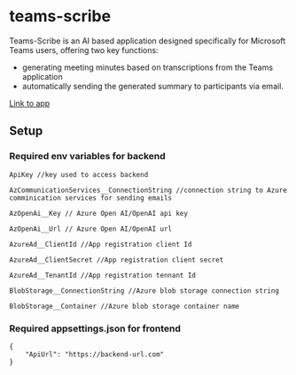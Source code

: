 # teams-scribe

Teams-Scribe is an AI based application designed specifically for Microsoft Teams users, offering two key functions: 
- generating meeting minutes based on transcriptions from the Teams application
- automatically sending the generated summary to participants via email.

[Link to app](https://gray-pebble-0fa116603.4.azurestaticapps.net/)
## Setup

### Required env variables for backend
```
ApiKey //key used to access backend

AzCommunicationServices__ConnectionString //connection string to Azure comminication services for sending emails

AzOpenAi__Key // Azure Open AI/OpenAI api key

AzOpenAi__Url // Azure Open AI/OpenAI url

AzureAd__ClientId //App registration client Id

AzureAd__ClientSecret //App registration client secret

AzureAd__TenantId //App registration tennant Id

BlobStorage__ConnectionString //Azure blob storage connection string

BlobStorage__Container //Azure blob storage container name 
```

### Required appsettings.json for frontend

```
{
    "ApiUrl": "https://backend-url.com"
}
```
